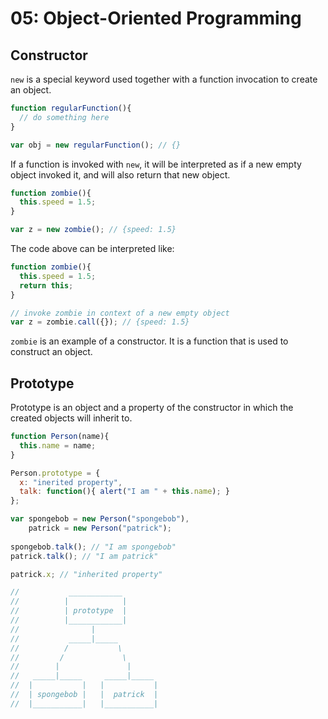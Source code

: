 # 05: Object-Oriented Programming

## Constructor

`new` is a special keyword used together with a function invocation to create an object.

```js
function regularFunction(){
  // do something here
}

var obj = new regularFunction(); // {}
```

If a function is invoked with `new`, it will be interpreted as if a new empty object invoked it, and will also return that new object.

```js
function zombie(){
  this.speed = 1.5;
}

var z = new zombie(); // {speed: 1.5}
```

The code above can be interpreted like:

```js
function zombie(){
  this.speed = 1.5;
  return this;
}

// invoke zombie in context of a new empty object
var z = zombie.call({}); // {speed: 1.5}
```

`zombie` is an example of a constructor. It is a function that is used to construct an object.

## Prototype

Prototype is an object and a property of the constructor in which the created objects will inherit to.

```js
function Person(name){
  this.name = name;
}

Person.prototype = {
  x: "inerited property",
  talk: function(){ alert("I am " + this.name); }
};

var spongebob = new Person("spongebob"),
    patrick = new Person("patrick");
    
spongebob.talk(); // "I am spongebob"
patrick.talk(); // "I am patrick"

patrick.x; // "inherited property"
```

```js
//           ____________
//          |            |
//          | prototype  |
//          |____________|
//                |
//           _____|_____ 
//          /           \
//         /             \
//        |               |
//   _____|_____     _____|_____
//  |           |   |           |
//  | spongebob |   |  patrick  |
//  |___________|   |___________|
```
